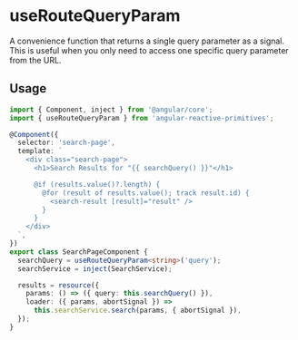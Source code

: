 # useRouteQueryParam

A convenience function that returns a single query parameter as a signal. This is useful when you only need to access one specific query parameter from the URL.

## Usage

```ts
import { Component, inject } from '@angular/core';
import { useRouteQueryParam } from 'angular-reactive-primitives';

@Component({
  selector: 'search-page',
  template: `
    <div class="search-page">
      <h1>Search Results for "{{ searchQuery() }}"</h1>

      @if (results.value()?.length) {
        @for (result of results.value(); track result.id) {
          <search-result [result]="result" />
        }
      }
    </div>
  `,
})
export class SearchPageComponent {
  searchQuery = useRouteQueryParam<string>('query');
  searchService = inject(SearchService);

  results = resource({
    params: () => ({ query: this.searchQuery() }),
    loader: ({ params, abortSignal }) =>
      this.searchService.search(params, { abortSignal }),
  });
}
```
